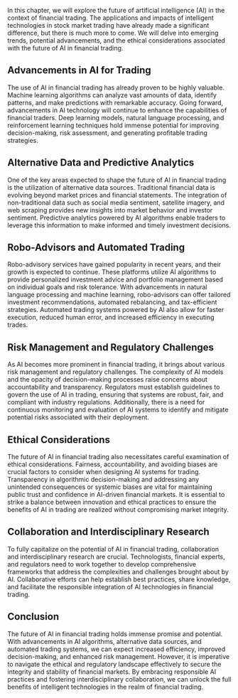 
In this chapter, we will explore the future of artificial intelligence (AI) in the context of financial trading. The applications and impacts of intelligent technologies in stock market trading have already made a significant difference, but there is much more to come. We will delve into emerging trends, potential advancements, and the ethical considerations associated with the future of AI in financial trading.

## Advancements in AI for Trading

The use of AI in financial trading has already proven to be highly valuable. Machine learning algorithms can analyze vast amounts of data, identify patterns, and make predictions with remarkable accuracy. Going forward, advancements in AI technology will continue to enhance the capabilities of financial traders. Deep learning models, natural language processing, and reinforcement learning techniques hold immense potential for improving decision-making, risk assessment, and generating profitable trading strategies.

## Alternative Data and Predictive Analytics

One of the key areas expected to shape the future of AI in financial trading is the utilization of alternative data sources. Traditional financial data is evolving beyond market prices and financial statements. The integration of non-traditional data such as social media sentiment, satellite imagery, and web scraping provides new insights into market behavior and investor sentiment. Predictive analytics powered by AI algorithms enable traders to leverage this information to make informed and timely investment decisions.

## Robo-Advisors and Automated Trading

Robo-advisory services have gained popularity in recent years, and their growth is expected to continue. These platforms utilize AI algorithms to provide personalized investment advice and portfolio management based on individual goals and risk tolerance. With advancements in natural language processing and machine learning, robo-advisors can offer tailored investment recommendations, automated rebalancing, and tax-efficient strategies. Automated trading systems powered by AI also allow for faster execution, reduced human error, and increased efficiency in executing trades.

## Risk Management and Regulatory Challenges

As AI becomes more prominent in financial trading, it brings about various risk management and regulatory challenges. The complexity of AI models and the opacity of decision-making processes raise concerns about accountability and transparency. Regulators must establish guidelines to govern the use of AI in trading, ensuring that systems are robust, fair, and compliant with industry regulations. Additionally, there is a need for continuous monitoring and evaluation of AI systems to identify and mitigate potential risks associated with their deployment.

## Ethical Considerations

The future of AI in financial trading also necessitates careful examination of ethical considerations. Fairness, accountability, and avoiding biases are crucial factors to consider when designing AI systems for trading. Transparency in algorithmic decision-making and addressing any unintended consequences or systemic biases are vital for maintaining public trust and confidence in AI-driven financial markets. It is essential to strike a balance between innovation and ethical practices to ensure the benefits of AI in trading are realized without compromising market integrity.

## Collaboration and Interdisciplinary Research

To fully capitalize on the potential of AI in financial trading, collaboration and interdisciplinary research are crucial. Technologists, financial experts, and regulators need to work together to develop comprehensive frameworks that address the complexities and challenges brought about by AI. Collaborative efforts can help establish best practices, share knowledge, and facilitate the responsible integration of AI technologies in financial trading.

## Conclusion

The future of AI in financial trading holds immense promise and potential. With advancements in AI algorithms, alternative data sources, and automated trading systems, we can expect increased efficiency, improved decision-making, and enhanced risk management. However, it is imperative to navigate the ethical and regulatory landscape effectively to secure the integrity and stability of financial markets. By embracing responsible AI practices and fostering interdisciplinary collaboration, we can unlock the full benefits of intelligent technologies in the realm of financial trading.
